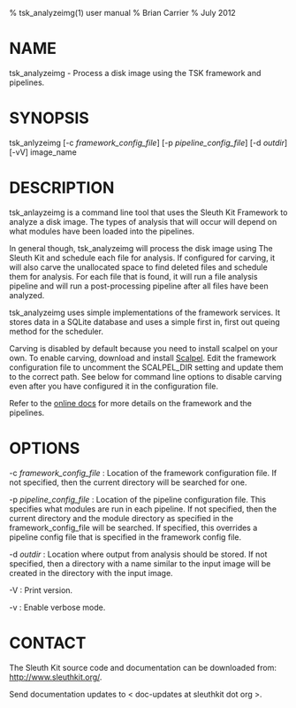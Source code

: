 % tsk_analyzeimg(1) user manual
% Brian Carrier
% July 2012

# NAME

tsk_analyzeimg - Process a disk image using the TSK framework and pipelines.

# SYNOPSIS

tsk_anlyzeimg [-c *framework_config_file*] [-p *pipeline_config_file*] [-d *outdir*] [-vV] image_name

# DESCRIPTION

tsk_anlayzeimg is a command line tool that uses the Sleuth Kit Framework to analyze a disk image. The types of analysis that will occur will depend on what modules have been loaded into the pipelines. 

In general though, tsk_analyzeimg will process the disk image using The Sleuth Kit and schedule each file for analysis.  If configured for carving, it will also carve the unallocated space to find deleted files and schedule them for analysis.  For each file that is found, it will run a file analysis pipeline and will run a post-processing pipeline after all files have been analyzed.

tsk_analyzeimg uses simple implementations of the framework services. It stores data in a SQLite database and uses a simple first in, first out queing method for the scheduler.

Carving is disabled by default because you need to install scalpel on your own. To enable carving, download and install [Scalpel](http://www.digitalforensicssolutions.com/Scalpel/).  Edit the framework configuration file to uncomment the SCALPEL_DIR setting and update them to the correct path.  See below for command line options to disable carving even after you have configured it in the configuration file.   

Refer to the [online docs](http://www.sleuthkit.org/sleuthkit/docs/framework-docs/) for more details on the framework and the pipelines.


# OPTIONS

-c *framework_config_file*
:   Location of the framework configuration file.  If not specified, then the current directory will be searched for one. 

-p *pipeline_config_file*
:   Location of the pipeline configuration file.  This specifies what modules  are run in each pipeline.  If not specified, then the current directory and the module directory as specified in the framework_config_file will be searched.  If specified, this overrides a pipeline config file that is specified in the framework config file. 

-d *outdir*
:   Location where output from analysis should be stored.  If not specified, then a directory with a name similar to the input image will be created in the directory with the input image. 

-V
:   Print version.

-v
:   Enable verbose mode.


# CONTACT

The Sleuth Kit source code and documentation can be downloaded from: 
<http://www.sleuthkit.org/>.

Send documentation updates to &lt; doc-updates at sleuthkit dot org &gt;.
